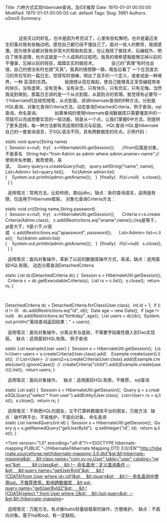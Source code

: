 Title: 六种方式实现hibernate查询，及IDE推荐
Date: 1970-01-01 00:00:00
Modified: 1970-01-01 00:00:00
cat: default
Tags: 
Slug: 3961
Authors: u0mo5 
Summary: 

 

           这些天过的好乱，也许是因为考完试了，心里有些松懈吧。也许是最近发生的事对我有些触动吧。感觉自己都已经不懂自己了。面对一些人的教导，我很感激。因为很多话都对我有非常大的帮助和启发，也让我除了做技术，玩编程外，明白了很多道理，也许这就是一个人成熟的过程吧。我真的很希望我能够忘掉以前的不懂事，忘掉以前的轻狂，踏踏实实的做技术。
           自己的“真理”有时也会错，自己的想法有时也很“天真”。我真的很想静一静。晚饭后看了
一个在百度实习的师兄写的一篇日志，觉得写的很棒，明白了高手的一个定义，或者说是一种境界，一种
高深的东西。
           我很想从现在做起，使自己能够真正享受编程带来的快乐，没有虚荣，没有竞争，没有杂念。只有快乐，只有充实，只有无悔。当然我说到做到，那篇日志讲的是一个从点到面，从面到点的哲理。我觉得有必要写一个hibernate的总结性随笔，从点到面，讲讲hibernate查询的6种方法。分别是HQL查询，对象化查询Criteria方法，动态查询DetachedCriteria，例子查询，sql查询，命名查询。
           如果单纯的使用hibernate查询数据库只需要懂其中的一项就可以完成想要实现的一般功能，但是从一个点，让我们掌握6中方法，则提供了更多选择。每一种方法都有其适用的情况与前提。
HQL查询
HQL是hibernate自己的一套查询语言，于SQL语法不同，具有跨数据库的优点。示例代码：



static void query(String name){  Session s=null;  try{   s=HibernateUtil.getSession();      //from后面是对象，不是表名   String hql="from Admin as admin where admin.aname=:name";//使用命名参数，推荐使用，易读。   Query query=s.createQuery(hql);   query.setString("name", name);      List&lt;Admin&gt; list=query.list();      for(Admin admin:list){    System.out.println(admin.getAname());   }  }finally{   if(s!=null)   s.close();  } }



 
适用情况：常用方法，比较传统，类似jdbc。缺点：新的查询语言，适用面有限，仅适用于Hibernate框架。
对象化查询Criteria方法：
 



static void cri(String name,String password){  Session s=null;  try{   s=HibernateUtil.getSession();      Criteria c=s.createCriteria(Admin.class);   c.add(Restrictions.eq("aname",name));//eq是等于，gt是大于，lt是小于,or是或   c.add(Restrictions.eq("apassword", password));      List&lt;Admin&gt; list=c.list();   for(Admin admin:list){    System.out.println(admin.getAname());   }  }finally{   if(s!=null)   s.close();  } }


 
适用情况：面向对象操作，革新了以前的数据库操作方式，易读。缺点：适用面较HQL有限。
动态分离查询DetachedCriteria
 



static List dc(DetachedCriteria dc) {  Session s = HibernateUtil.getSession();  Criteria c = dc.getExecutableCriteria(s);  List rs = c.list();  s.close();  return rs; }


 
 



DetachedCriteria dc = DetachedCriteria.forClass(User.class);  int id = 1;  if (id != 0)   dc.add(Restrictions.eq("id", id));  Date age = new Date();  if (age != null)   dc.add(Restrictions.le("birthday", age));  List users = dc(dc);  System.out.println("离线查询返回结果：" + users);


 
适用情况：面向对象操作，分离业务与底层，不需要字段属性摄入到Dao实现层。  缺点：适用面较HQL有限。
例子查询



static List example(User user) {  Session s = HibernateUtil.getSession();  List&lt;User&gt; users = s.createCriteria(User.class).add(    Example.create(user)).list();  // List&lt;User&gt;  // users2=s.createCriteria(User.class).add((Example.create(user)).ignoreCase())  // .createCriteria("child").add((Example.create(user))).list();  return users; }


 
适用情况：面向对象操作。   缺点：适用面较HQL有限，不推荐。
sql查询



static List sql() {  Session s = HibernateUtil.getSession();  Query q = s.createSQLQuery("select * from user").addEntity(User.class);  List&lt;User&gt; rs = q.list();  s.close();  return rs; }


 
适用情况：不熟悉HQL的朋友，又不打算转数据库平台的朋友，万能方法   缺点：破坏跨平台，不易维护，不面向对象。
命名查询
 
static List namedQuery(int id) {  Session s = HibernateUtil.getSession();  Query q = s.getNamedQuery("getUserById");  q.setInteger("id", id);  return q.list(); }
 



&lt;?xml version="1.0" encoding="utf-8"?&gt;&lt;!DOCTYPE hibernate-mapping PUBLIC "-//Hibernate/Hibernate Mapping DTD 3.0//EN""http://hibernate.sourceforge.net/hibernate-mapping-3.0.dtd"&gt;&lt;hibernate-mapping&gt;    &lt;class name="com.sy.vo.User" table="user" catalog="news"&gt;         &lt;/class&gt;    &lt;!-- 命名查询：定义查询条件 --&gt;    &lt;query name="getUserById"&gt;     &lt;![CDATA[from User where id=:id]]&gt;    &lt;/query&gt;    &lt;!-- 命名查询中使用sql，不推荐使用，影响跨数据库    &lt;sql-query name="getUserById2"&gt;     &lt;![CDATA[select * from User where ]]&gt;    &lt;/sql-query&gt; --&gt;&lt;/hibernate-mapping&gt;


 
适用情况：万能方法，有点像ibatis轻量级框架的操作，方便维护。  缺点：不面向对象。基于hql和sql，有一定缺陷。


